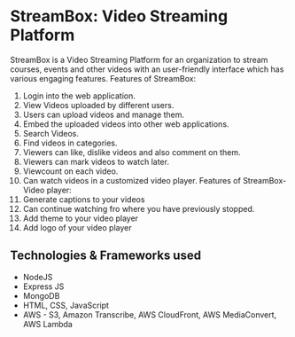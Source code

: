 # StreamBox: Video Streaming Platform
StreamBox is a Video Streaming Platform for an organization to stream courses, events and other videos with an user-friendly interface which has various engaging features.
Features of StreamBox:
  1. Login into the web application.
  2. View Videos uploaded by different users.
  3. Users can upload videos and manage them.
  4. Embed the uploaded videos into other web applications.
  5. Search Videos.
  6. Find videos in categories.
  7. Viewers can like, dislike videos and also comment on them.
  8. Viewers can mark videos to watch later.
  9. Viewcount on each video.
  10. Can watch videos in a customized video player.
Features of StreamBox- Video player:
  1. Generate captions to your videos
  2. Can continue watching fro where you have previously stopped.
  3. Add theme to your video player
  4. Add logo of your video player
## Technologies & Frameworks used
- NodeJS
- Express JS
- MongoDB
- HTML, CSS, JavaScript
- AWS - S3, Amazon Transcribe, AWS CloudFront, AWS MediaConvert, AWS Lambda
